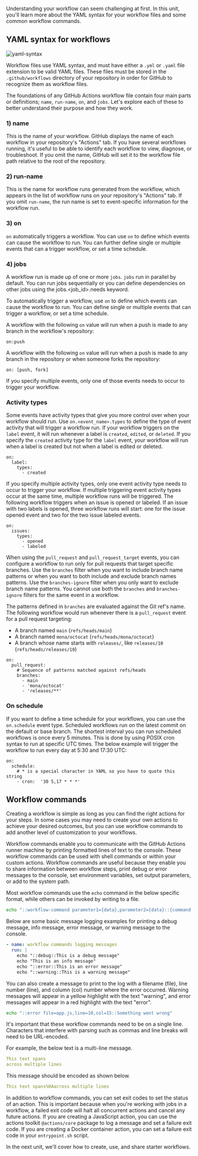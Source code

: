 Understanding your workflow can seem challenging at first. In this unit, you'll learn more about the YAML syntax for your workflow files and some common workflow commands.

## YAML syntax for workflows

![yaml-syntax](https://user-images.githubusercontent.com/6351798/193923396-68fce29b-209c-4e56-b740-ae78beb492b7.png)

Workflow files use YAML syntax, and must have either a `.yml` or `.yaml` file extension to be valid YAML files. These files must be stored in the `.github/workflows` directory of your repository in order for GitHub to recognize them as workflow files.

The foundations of any GitHub Actions workflow file contain four main parts or definitions; `name`, `run-name`, `on`, and `jobs`. Let's explore each of these to better understand their purpose and how they work.

### 1) name

This is the name of your workflow. GitHub displays the name of each workflow in your repository's "Actions" tab. If you have several workflows running, it's useful to be able to identify each workflow to view, diagnose, or troubleshoot. If you omit the name, GitHub will set it to the workflow file path relative to the root of the repository.

### 2) run-name

This is the name for workflow runs generated from the workflow, which appears in the list of workflow runs on your repository's "Actions" tab. If you omit `run-name`, the run name is set to event-specific information for the workflow run.

### 3) on

`on` automatically triggers a workflow. You can use `on` to define which events can cause the workflow to run. You can further define single or multiple events that can a trigger workflow, or set a time schedule.

### 4) jobs

A workflow run is made up of one or more `jobs`. `jobs` run in parallel by default. You can run jobs sequentially or you can define dependencies on other jobs using the jobs.<job_id>.needs keyword.

To automatically trigger a workflow, use `on` to define which events can cause the workflow to run. You can define single or multiple events that can trigger a  workflow, or set a time schedule.

A workflow with the following `on` value will run when a push is made to any branch in the workflow's repository:

```
on:push
```

A workflow with the following `on` value will run when a push is made to any branch in the repository or when someone forks the repository:

```
on: [push, fork]
```

If you specify multiple events, only one of those events needs to occur to trigger your workflow.

### Activity types

Some events have activity types that give you more control over when your workflow should run. Use `on.<event_name>.types` to define the type of event activity that will trigger a workflow run. If your workflow triggers on the `label` event, it will run whenever a label is `created`, `edited`, or `deleted`. If you specify the `created` activity type for the `label` event, your workflow will run when a label is created but not when a label is edited or deleted.

```
on:
  label:
    types:
      - created
```

If you specify multiple activity types, only one event activity type needs to occur to trigger your workflow. If multiple triggering event activity types occur at the same time, multiple workflow runs will be triggered. The following workflow triggers when an issue is opened or labeled. If an issue with two labels is opened, three workflow runs will start: one for the issue opened event and two for the two issue labeled events.

```
on:
  issues:
    types:
      - opened
      - labeled
```

When using the `pull_request` and `pull_request_target` events, you can configure a workflow to run only for pull requests that target specific branches. Use the `branches` filter when you want to include branch name patterns or when you want to both include and exclude branch names patterns. Use the `branches-ignore` filter when you only want to exclude branch name patterns. You cannot use both the `branches` and `branches-ignore` filters for the same event in a workflow.

The patterns defined in `branches` are evaluated against the Git ref's name. The following workflow would run whenever there is a `pull_request` event for a pull request targeting:

- A branch named `main` (`refs/heads/main`)
- A branch named `mona/octocat` (`refs/heads/mona/octocat`)
- A branch whose name starts with `releases/`, like `releases/10` (`refs/heads/releases/10`)

```
on:
  pull_request:
    # Sequence of patterns matched against refs/heads
    branches:    
      - main
      - 'mona/octocat'
      - 'releases/**'
```

### On schedule

If you want to define a time schedule for your workflows, you can use the `on.schedule` event type. Scheduled workflows run on the latest commit on the default or base branch. The shortest interval you can run scheduled workflows is once every 5 minutes. This is done by using POSIX cron syntax to run at specific UTC times. The below example will trigger the workflow to run every day at 5:30 and 17:30 UTC:

```
on:
  schedule:
    # * is a special character in YAML so you have to quote this string
    - cron:  '30 5,17 * * *'
 ```
 
## Workflow commands

Creating a workflow is simple as long as you can find the right actions for your steps. In some cases you may need to create your own actions to achieve your desired outcomes, but you can use workflow commands to add another level of customization to your workflows.

Workflow commands enable you to communicate with the GitHub Actions runner machine by printing formatted lines of text to the console. These workflow commands can be used with shell commands or within your custom actions. Workflow commands are useful because they enable you to share information between workflow steps, print debug or error messages to the console, set environment variables, set output parameters, or add to the system path.

Most workflow commands use the `echo` command in the below specific format, while others can be invoked by writing to a file.

```bash
echo "::workflow-command parameter1={data},parameter2={data}::{command value}"
```

Below are some basic message logging examples for printing a debug message, info message, error message, or warning message to the console.

```yml
- name: workflow commands logging messages
  run: |
    echo "::debug::This is a debug message"
    echo "This is an info message"
    echo "::error::This is an error message"
    echo "::warning::This is a warning message"
```

You can also create a message to print to the log with a filename (file), line number (line), and column (col) number where the error occurred. Warning messages will appear in a yellow highlight with the text "warning", and error messages will appear in a red highlight with the text "error".

```bash
echo "::error file=app.js,line=10,col=15::Something went wrong"
```

It's important that these workflow commands need to be on a single line. Characters that interfere with parsing such as commas and line breaks will need to be URL-encoded.

For example, the below text is a multi-line message.

```yml
This text spans
across multiple lines
```

This message should be encoded as shown below.

```yml
This text spans%0Aacross multiple lines
```

In addition to workflow commands, you can set exit codes to set the status of an action. This is important because when you're working with jobs in a workflow, a failed exit code will halt all concurrent actions and cancel any future actions. If you are creating a JavaScript action, you can use the actions toolkit `@actions/core` package to log a message and set a failure exit code. If you are creating a Docker container action, you can set a failure exit code in your `entrypoint.sh` script.

In the next unit, we'll cover how to create, use, and share starter workflows.
